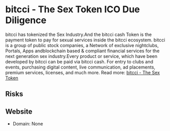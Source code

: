 # bitcci - The Sex Token ICO Due Diligence
bitcci has tokenized the Sex Industry.And the bitcci cash Token is the payment token to pay for sexual services inside the bitcci ecosystem. bitcci is a group of public stock companies, a Network of exclusive nightclubs, Portals, Apps andblockchain based & compliant financial services for the next generation sex industry.Every product or service, which have been developed by bitcci can be paid via bitcci cash. For entry to clubs and events, purchasing digital content, live communication, ad placements, premium services, licenses, and much more.
Read more: [bitcci - The Sex Token](https://metabay.network/ico/bitcci)
## Risks
## Website
* Domain: None
